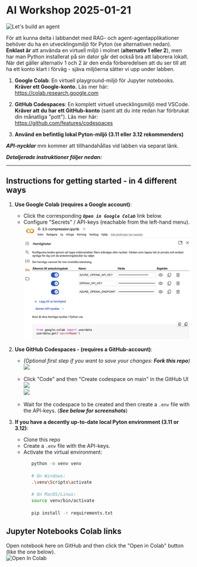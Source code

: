 # AI Workshop 2025-01-21

![Let's build an agent](https://github.com/IT-HUSET/ai-workshop-250121/blob/main/images/llm-apps-2024.png?raw=true)


För att kunna delta i labbandet med RAG- och agent-agentapplikationer behöver du ha en utvecklingsmiljö för Pyton (se alternativen nedan).
**Enklast är** att använda en virtuell miljö i molnet (**alternativ 1 eller 2**), men har man Python installerat på sin dator går det också bra att laborera lokalt. När det gäller alternativ 1 och 2 är den enda förberedelsen att du ser till att ha ett konto klart i förväg - sjäva miljöerna sätter vi upp under labben.

1. **Google Colab**: En virtuell playground-miljö för Jupyter notebooks.
   **Kräver ett Google-konto.** Läs mer här: https://colab.research.google.com

2. **GitHub Codespaces**: En komplett virtuell utvecklingsmiljö med VSCode.
   **Kräver att du har ett GitHub-konto** (samt att du inte redan har förbrukat din månatliga "pott"). Läs mer här: https://github.com/features/codespaces

3. **Använd en befintlig lokal Pyton-miljö (3.11 eller 3.12 rekommenders)**


_**API-nycklar**_ mm kommer att tillhandahållas vid labben via separat länk.


_**Detaljerade instruktioner följer nedan:**_

-----



## Instructions for getting started - in 4 different ways

1. **Use Google Colab (requires a Google account)**:
    - Click the corresponding _**`Open in Google Colab`**_ link below.
    - Configure "Secrets" / API-keys (reachable from the left-hand menu).
      ![Google Colab - Secrets](images/colab-keys.png)

2. **Use GitHub Codespaces - (requires a GitHub-account)**:
    - _(Optional first step if you want to save your changes: **Fork this repo**)_ <br/>
      <img src="images/fork.png" height="30"/>

    - Click "Code" and then "Create codespace on main" in the GitHub UI<br/>
      <img src="images/code.png" height="30"/><br/>
      <img src="images/codespacer.png" height="30"/>
      <br/>

    - Wait for the codespace to be created and then create a `.env` file with the API-keys.
      (_**See below for screenshots**_)

3. **If you have a decently up-to-date local Pyton environment (3.11 or 3.12)**:
    - Clone this repo
    - Create a `.env` file with the API-keys.
    - Activate the virtual environment:
      ```bash
         python -m venv venv
 
         # On Windows:
         .\venv\Scripts\activate
 
         # On MacOS/Linux:
         source venv/bin/activate
 
         pip install -r requirements.txt
      ``` 




## Jupyter Notebooks Colab links

Open notebook here on GitHub and then click the "Open in Colab" button (like the one below).<br/>
<img src="https://colab.research.google.com/assets/colab-badge.svg" alt="Open In Colab"/>
